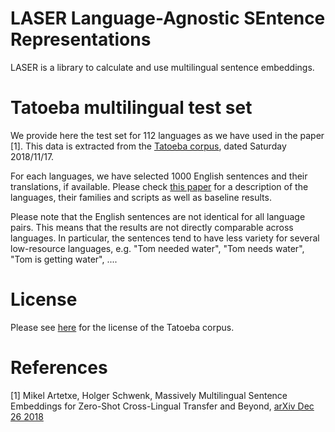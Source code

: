 # LASER  Language-Agnostic SEntence Representations

LASER is a library to calculate and use multilingual sentence embeddings.

# Tatoeba multilingual test set

We provide here the test set for 112 languages as we have used in the paper [1].
This data is extracted from the [Tatoeba corpus](https://tatoeba.org/eng/), dated Saturday 2018/11/17.

For each languages, we have selected 1000 English sentences and their translations, if available.
Please check [this paper](https://arxiv.org/abs/1812.10464) for a description of the languages, their families and scripts as well as baseline results.

Please note that the English sentences are not identical for all language pairs.
This means that the results are not directly comparable across languages.  In particular,
the sentences tend to have less variety for several low-resource languages,
e.g. "Tom needed water", "Tom needs water", "Tom is getting water", ....

# License

Please see [here](https://tatoeba.org/eng/terms_of_use) for the license of the Tatoeba corpus.

# References

[1] Mikel Artetxe, Holger Schwenk,
    Massively Multilingual Sentence Embeddings for Zero-Shot Cross-Lingual Transfer and Beyond,
[arXiv Dec 26 2018](https://arxiv.org/abs/1812.10464)


